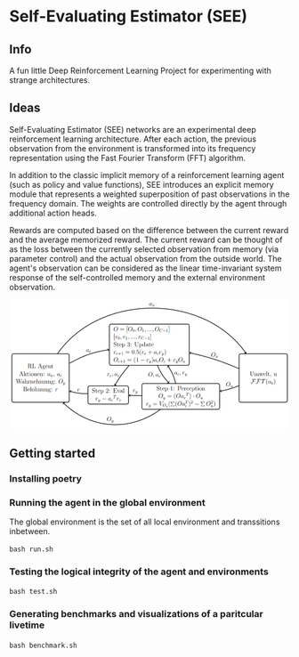 # Self-Evaluating Estimator (SEE)

## Info

A fun little Deep Reinforcement Learning Project for experimenting with strange architectures.

## Ideas

Self-Evaluating Estimator (SEE) networks are an experimental deep reinforcement learning architecture. After each action, the previous observation from the environment is transformed into its frequency representation using the Fast Fourier Transform (FFT) algorithm. 

In addition to the classic implicit memory of a reinforcement learning agent (such as policy and value functions), SEE introduces an explicit memory module that represents a weighted superposition of past observations in the frequency domain. The weights are controlled directly by the agent through additional action heads.

Rewards are computed based on the difference between the current reward and the average memorized reward. The current reward can be thought of as the loss between the currently selected observation from memory (via parameter control) and the actual observation from the outside world. The agent's observation can be considered as the linear time-invariant system response of the self-controlled memory and the external environment observation.

![Self Evaluating Estimator Network](docs/images/SEE.png)

## Getting started

### Installing poetry

### Running the agent in the global environment

The global environment is the set of all local environment and transsitions inbetween.

`bash run.sh`

### Testing the logical integrity of the agent and environments

`bash test.sh`

### Generating benchmarks and visualizations of a paritcular livetime

`bash benchmark.sh`